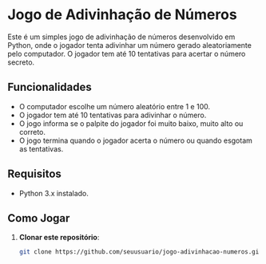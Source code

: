 # Jogo de Adivinhação de Números

Este é um simples jogo de adivinhação de números desenvolvido em Python, onde o jogador tenta adivinhar um número gerado aleatoriamente pelo computador. O jogador tem até 10 tentativas para acertar o número secreto.

## Funcionalidades

- O computador escolhe um número aleatório entre 1 e 100.
- O jogador tem até 10 tentativas para adivinhar o número.
- O jogo informa se o palpite do jogador foi muito baixo, muito alto ou correto.
- O jogo termina quando o jogador acerta o número ou quando esgotam as tentativas.

## Requisitos

- Python 3.x instalado.

## Como Jogar

1. **Clonar este repositório**:
   ```bash
   git clone https://github.com/seuusuario/jogo-adivinhacao-numeros.git
